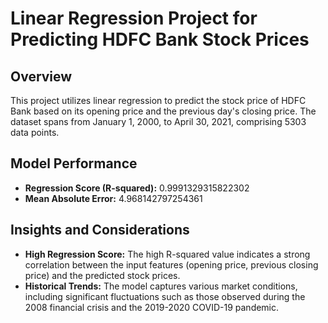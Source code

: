 # Linear Regression Project for Predicting HDFC Bank Stock Prices

## Overview
This project utilizes linear regression to predict the stock price of HDFC Bank based on its opening price and the previous day's closing price. The dataset spans from January 1, 2000, to April 30, 2021, comprising 5303 data points.

## Model Performance
- **Regression Score (R-squared):** 0.9991329315822302
- **Mean Absolute Error:** 4.968142797254361

## Insights and Considerations
- **High Regression Score:** The high R-squared value indicates a strong correlation between the input features (opening price, previous closing price) and the predicted stock prices.
- **Historical Trends:** The model captures various market conditions, including significant fluctuations such as those observed during the 2008 financial crisis and the 2019-2020 COVID-19 pandemic.

